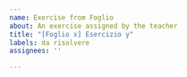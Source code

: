 ```yaml
---
name: Exercise from Foglio
about: An exercise assigned by the teacher
title: "[Foglio x] Esercizio y"
labels: da risolvere
assignees: ''

---
```



